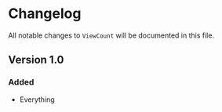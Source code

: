 # Changelog

All notable changes to `ViewCount` will be documented in this file.

## Version 1.0

### Added
- Everything

